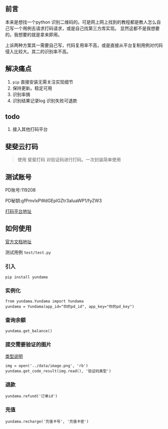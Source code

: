 ## 前言
本来是想找一个python 识别二维码的。可是网上网上找到的教程都是教人怎么自己写一个用例去请求打码请求，或是自己找第三方库实现。
显然这都不是我想要的。我想要的就是拿来即用。

上诉两种方案其一需要自己写，代码复用率不高，或是直接从平台复制用例对代码侵入比较大。其二的识别率不高。

## 解决痛点

1. `pip` 直接安装无需关注实现细节
2. 保持更新。稳定可用
3. 识别率搞
4. 识别结果记录log 识别失败可退款

## todo

1. 接入其他打码平台

## 斐斐云打码

> 使用 斐斐打码 对验证码进行打码。一次封装简单使用

## 测试账号

PD账号:119208

PD秘钥:gfPmvlxPWdGEplGZtr3aIuaWP1/fyZW3


[打码平台地址](http://www.fateadm.com/)

## 如何使用

[官方文档地址](http://docs.fateadm.com/web/#/1?page_id=1)

测试用例 `test/test.py`

### 引入

```
pip install yundama
```

### 实例化
```
from yundama.Yundama import Yundama
yundama = Yundama(app_id="你的pd_id", app_key="你的pd_key")
```

### 查询余额

```
yundama.get_balance()
```

### 提交需要验证的图片

[类型说明](http://docs.fateadm.com/web/#/1?page_id=36)
```
img = open('../data/image.png', 'rb')
yundama.get_code_result(img.read(), '验证码类型')
```
### 退款

```
yundama.refund('订单id')
```
### 充值

```
yundama.recharge('充值卡号', '充值卡密')
```